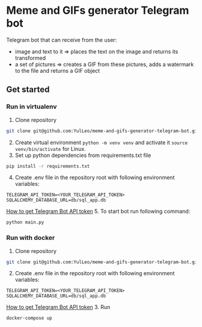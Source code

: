 # Meme and GIFs generator Telegram bot 

Telegram bot that can receive from the user:

- image and text to it => places the text on the image and returns its transformed
- a set of pictures => creates a GIF from these pictures, adds a watermark to the file and returns a GIF object 


## Get started

### Run in virtualenv

1. Clone repository
```bash
git clone git@github.com:YulLeo/meme-and-gifs-generator-telegram-bot.git
```
2. Create virtual environment `python -m venv venv` and activate it `source venv/bin/activate` for Linux.
3. Set up python dependencies from requirements.txt file
```bash
pip install -r requirements.txt
```
4. Create .env file in the repository root with following environment variables:
```
TELEGRAM_API_TOKEN=<YOUR_TELEGRAM_API_TOKEN>
SQLALCHEMY_DATABASE_URL=db/sql_app.db
```
[How to get Telegram Bot API token](https://core.telegram.org/bots#6-botfather)
5. To start bot run following command:
```bash
python main.py
```

### Run with docker
1. Clone repository
```bash
git clone git@github.com:YulLeo/meme-and-gifs-generator-telegram-bot.git
```
2. Create .env file in the repository root with following environment variables:
```
TELEGRAM_API_TOKEN=<YOUR_TELEGRAM_API_TOKEN>
SQLALCHEMY_DATABASE_URL=db/sql_app.db
```
[How to get Telegram Bot API token](https://core.telegram.org/bots#6-botfather)
3. Run
```bash
docker-compose up
```
